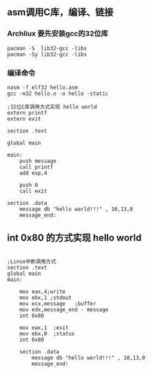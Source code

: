 
## asm调用C库，编译、链接

### Archliux 要先安装gcc的32位库
```code
pacman -S  lib32-gcc -libs
pacman -Sy lib32-gcc -libs
```
### 编译命令
```code 
nasm -f elf32 hello.asm 
gcc -m32 hello.o -o hello -static
```
```code asm
;32位C库调用方式实现 hello world 
extern printf
extern exit

section .text

global main

main:
    push message
    call printf
    add esp,4

    push 0
    call exit

section .data
    message db "hello world!!!" , 10,13,0
    message_end:

```

## int 0x80 的方式实现 hello world
```code

;Linux中断调用方式
section .text
global main
main:

    mov eax,4;write
    mov ebx,1 ;stdout
    mov ecx,message   ;buffer
    mov edx,message_end - message
    int 0x80

    mov eax,1  ;exit
    mov ebx,0  ;status
    int 0x80

    section .data
        message db "hello world!!!" , 10,13,0
        message_end:


```
